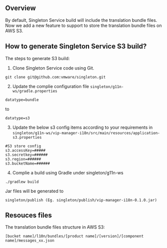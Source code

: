 Overview
-------------------
By default, Singleton Service build will include the translation bundle files. Now we add a new feature to support to store the translation bundle files on AWS S3.


How to generate Singleton Service S3 build?
------------------
The steps to generate S3 build:
1. Clone Singleton Service code using Git.
```
git clone git@github.com:vmware/singleton.git
```
2. Update the complie configuration file `singleton/g11n-ws/gradle.properties`

```
datatype=bundle
``` 
to 
```
datatype=s3
```

3. Update the below s3 config items according to your requirements in `singleton/g11n-ws/vip-manager-i18n/src/main/resources/application-s3.properties`
```
#S3 store config
s3.accessKey=#####
s3.secretkey=######
s3.region=######
s3.bucketName=######
```

4. Complie a build using Gradle under singleton/g11n-ws
```
./gradlew build
```
Jar files will be generated to
```
singleton/publish (Eg. singleton/publish/vip-manager-i18n-0.1.0.jar)
```

Resouces files
-----------------
The translation bundle files structure in AWS S3:
```
[bucket name]/l10n/bundles/[product name]/[version]/[component name]/messages_xx.json
```
